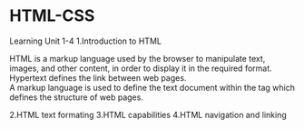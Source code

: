 # HTML-CSS

Learning Unit 1-4
1.Introduction to HTML

HTML is a markup language used by the browser to manipulate text, images, and other content, in order to display it in the required format.
Hypertext defines the link between web pages.  
A markup language is used to define the text document within the tag which defines the structure of web pages.



2.HTML text formating
3.HTML capabilities
4.HTML navigation and linking
